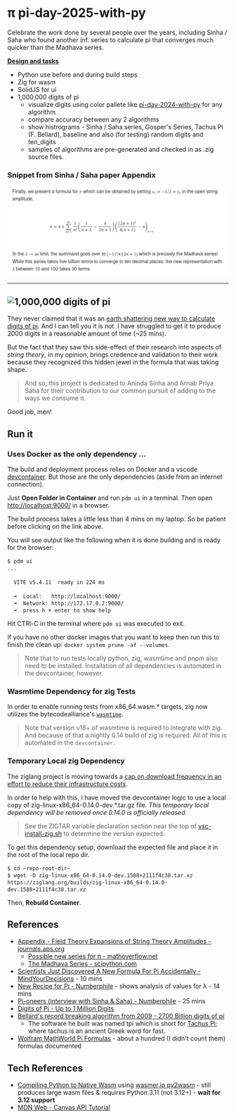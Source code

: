 # π pi-day-2025-with-py
Celebrate the work done by several people over the years, including Sinha / Saha who found another inf. series to calculate pi that converges much quicker than the Madhava series.

**[Design and tasks](./TODO.md)**

* Python use before and during build steps
* Zig for wasm
* SolidJS for ui
* 1,000,000 digits of pi
  * visualize digits using color pallete like [pi-day-2024-with-py](https://github.com/klmcwhirter/pi-day-2024-with-py) for any algorithm
  * compare accuracy between any 2 algorithms
  * show histrograms - Sinha / Saha series, Gosper's Series, Tachus Pi (F. Bellard), baseline and also (for testing) random digits and ten_digits
  * samples of algorithms are pre-generated and checked in as .zig source files.

### Snippet from Sinha / Saha paper Appendix
![Appendix snippet](./docs/snippet.svg)

---
![1,000,000 digits of pi](https://github.com/klmcwhirter/stuff/blob/master/pi-day-2025-demo.gif)
---
They never claimed that it was an [earth shattering new way to calculate digits of pi](https://youtu.be/2lvTjEZ-bbw?t=44). And I can tell you it is not. I have struggled to get it to produce 2000 digits in a reasonable amount of time (~25 mins).

But the fact that they saw this side-effect of their research into aspects of *string theory*, in my opinion, brings credence and validation to their work because they recognized this hidden jewel in the formula that was taking shape.

> And so, this project is dedicated to Aninda Sinha and Arnab Priya Saha for their contribution to our common pursuit of adding to the ways we consume π.

Good job, men!

## Run it

### Uses Docker as the only dependency ...

The build and deployment process relies on Docker and a vscode [devcontainer](https://code.visualstudio.com/docs/devcontainers/containers). But those are the only dependencies (aside from an internet connection).

Just **Open Folder in Container** and run `pdm ui` in a terminal. Then open [http://localhost:9000/](http://localhost:9000/) in a browser.

The build process takes a little less than 4 mins on my laptop. So be patient before clicking on the link above.

You will see output like the following when it is done building and is ready for the browser:

```
$ pdm ui
...

  VITE v5.4.11  ready in 224 ms

  ➜  Local:   http://localhost:9000/
  ➜  Network: http://172.17.0.2:9000/
  ➜  press h + enter to show help

```

Hit CTRl-C in the terminal where `pdm ui` was executed to exit.

If you have no other docker images that you want to keep then run this to finish the clean up: `docker system prune -af --volumes`.


> Note that to run tests locally python, zig, wasmtime and pnpm also need to be installed. Installation of all dependencies is automated in the devcontainer, however.

### Wasmtime Dependency for zig Tests

In order to enable running tests from x86_64.wasm.* targets, zig now utilizes the bytecodealliance's [`wasmtime`](https://github.com/bytecodealliance/wasmtime).

> Note that version v18+ of wasmtime is required to integrate with zig. And because of that a nightly 0.14 build of zig is required. All of this is automated in the `devcontainer`.

### Temporary Local zig Dependency
The ziglang project is moving towards a [cap on download frequency in an effort to reduce their infrastructure costs](https://ziglang.org/news/migrate-to-self-hosting/).

In order to help with this, I have moved the devcontainer logic to use a local copy of zig-linux-x86_64-0.14.0-dev.*.tar.gz file.
_This temporary local dependency will be removed once 0.14.0 is officially released._

> See the ZIGTAR variable declaration section near the top of [vsc-install-zig.sh](./etc/vsc-install-zig.sh) to determine the version expected.

To get this dependency setup, download the expected file and place it in the root of the local repo dir.

```
$ cd ~repo-root-dir~
$ wget -O zig-linux-x86_64-0.14.0-dev.1588+2111f4c38.tar.xz https://ziglang.org/builds/zig-linux-x86_64-0.14.0-dev.1588+2111f4c38.tar.xz
```
Then, **Rebuild Container**.

## References
* [Appendix - Field Theory Expansions of String Theory Amplitudes - journals.aps.org](https://journals.aps.org/prl/abstract/10.1103/PhysRevLett.132.221601#d5e8137)
  * [Possible new series for π - mathoverflow.net](https://mathoverflow.net/questions/473931/possible-new-series-for-pi)
  * [The Madhava Series - scipython.com](https://scipython.com/book/chapter-2-the-core-python-language-i/questions/the-madhava-series/)
* [Scientists Just Discovered A New Formula For Pi Accidentally - MindYourDecisions](https://youtu.be/t1ZnptSEPI8) - 10 mins
* [New Recipe for Pi - Numberphile](https://youtu.be/nXexsSWrc1Q?t=605s) - shows analysis of values for &lambda; - 14 mins
* [Pi-oneers (interview with Sinha & Saha) - Numberphile](https://youtu.be/2lvTjEZ-bbw) - 25 mins
* [Digits of Pi - Up to 1 Million Digits](https://www.angio.net/pi/digits.html)
* [Bellard's record breaking algorithm from 2009 - 2700 Billion digits of pi](https://bellard.org/pi/)
  * The software he built was named tpi which is short for [Tachus Pi](https://bellard.org/pi/pi2700e9/tpi.html); where tachus is an ancient Greek word for fast.
* [Wolfram MathWorld Pi Formulas](https://mathworld.wolfram.com/PiFormulas.html) - about a hundred (I didn't count them) formulas documented

## Tech References
* [Compiling Python to Native Wasm](https://youtu.be/_Gq273qvNMg) using [wasmer.io py2wasm](https://wasmer.io/posts/py2wasm-a-python-to-wasm-compiler) - still produces large wasm files & requires Python 3.11 (not 3.12+) - **wait for 3.12 support**
* [MDN Web - Canvas API Tutorial](https://developer.mozilla.org/en-US/docs/Web/API/Canvas_API/Tutorial)
